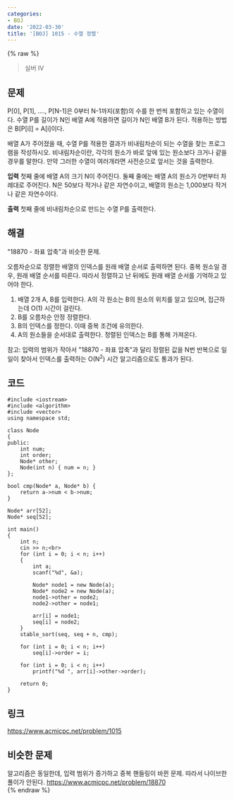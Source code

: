 ```yaml
---
categories:
- BOJ
date: '2022-03-30'
title: '[BOJ] 1015 - 수열 정렬'
---
```


{% raw %}
>실버 IV

## 문제
P[0], P[1], ...., P[N-1]은 0부터 N-1까지(포함)의 수를 한 번씩 포함하고 있는 수열이다. 수열 P를 길이가 N인 배열 A에 적용하면 길이가 N인 배열 B가 된다. 적용하는 방법은 B[P[i]] = A[i]이다.

배열 A가 주어졌을 때, 수열 P를 적용한 결과가 비내림차순이 되는 수열을 찾는 프로그램을 작성하시오. 비내림차순이란, 각각의 원소가 바로 앞에 있는 원소보다 크거나 같을 경우를 말한다. 만약 그러한 수열이 여러개라면 사전순으로 앞서는 것을 출력한다.

**입력**
첫째 줄에 배열 A의 크기 N이 주어진다. 둘째 줄에는 배열 A의 원소가 0번부터 차례대로 주어진다. N은 50보다 작거나 같은 자연수이고, 배열의 원소는 1,000보다 작거나 같은 자연수이다.

**출력**
첫째 줄에 비내림차순으로 만드는 수열 P를 출력한다.

##  해결
"18870 - 좌표 압축"과 비슷한 문제.

오름차순으로 정렬한 배열의 인덱스를 원래 배열 순서로 출력하면 된다. 중복 원소일 경우, 원래 배열 순서를 따른다. 따라서 정렬하고 난 뒤에도 원래 배열 순서를 기억하고 있어야 한다.

1. 배열 2개 A, B를 입력한다. A의 각 원소는 B의 원소의 위치를 알고 있으며, 접근하는데 O(1) 시간이 걸린다.
2. B를 오름차순 안정 정렬한다.
3. B의 인덱스를 정한다. 이때 중복 조건에 유의한다.
4. A의 원소들을 순서대로 출력한다. 정렬된 인덱스는 B를 통해 가져온다.

참고: 입력의 범위가 작아서 "18870 - 좌표 압축"과 달리 정렬된 값을 N번 반복으로 일일이 찾아서 인덱스를 출력하는 O(N<sup>2</sup>) 시간 알고리즘으로도 통과가 된다.

## 코드
```
#include <iostream>
#include <algorithm>
#include <vector>
using namespace std;

class Node
{
public:
	int num;
	int order;
	Node* other;
	Node(int n) { num = n; }
};

bool cmp(Node* a, Node* b) {
	return a->num < b->num;
}

Node* arr[52];
Node* seq[52];

int main()
{
	int n;
	cin >> n;<br>
	for (int i = 0; i < n; i++)
	{
		int a;
		scanf("%d", &a);

		Node* node1 = new Node(a);
		Node* node2 = new Node(a);
		node1->other = node2;
		node2->other = node1;

		arr[i] = node1;
		seq[i] = node2;
	}
	stable_sort(seq, seq + n, cmp);

	for (int i = 0; i < n; i++)
		seq[i]->order = i;

	for (int i = 0; i < n; i++)
		printf("%d ", arr[i]->other->order);

	return 0;
}
```

## 링크
https://www.acmicpc.net/problem/1015<br>

## 비슷한 문제
알고리즘은 동일한데, 입력 범위가 증가하고 중복 핸들링이 바뀐 문제. 따라서 나이브한 풀이가 안된다.
https://www.acmicpc.net/problem/18870<br>
{% endraw %}